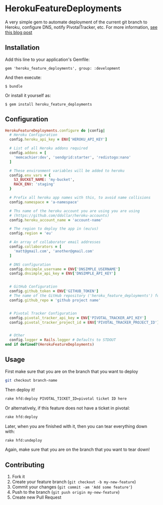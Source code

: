 # HerokuFeatureDeployments

A very simple gem to automate deployment of the current git branch to Heroku,
configure DNS, notify PivotalTracker, etc. For more information, [see this blog
post](http://mattbeedle.name/posts/deploy-feature-branches-to-heroku-with-heroku-feature-deployments/)

## Installation

Add this line to your application's Gemfile:

    gem 'heroku_feature_deployments', group: :development

And then execute:

    $ bundle

Or install it yourself as:

    $ gem install heroku_feature_deployments

## Configuration

```ruby
HerokuFeatureDeployments.configure do |config|
  # Heroku Configuration
  config.heroku_api_key = ENV['HEROKU_API_KEY']

  # List of all Heroku addons required
  config.addons = [
    'memcachier:dev', 'sendgrid:starter', 'redistogo:nano'
  ]

  # These environment variables will be added to heroku
  config.env_vars = {
    S3_BUCKET_NAME: 'my-bucket',
    RACK_ENV: 'staging'
  }

  # Prefix all heroku app names with this, to avoid name collisions
  config.namespace = 'a-namespace'

  # Ths name of the heroku account you are using you are using
  # (https://github.com/ddollar/heroku-accounts)
  config.heroku_account_name = 'account-name'

  # The region to deploy the app in (eu/us)
  config.region = 'eu'

  # An array of collaborator email addresses
  config.collaborators = [
    'matt@gmail.com', 'another@gmail.com'
  ]

  # DNS configuration
  config.dnsimple_username = ENV['DNSIMPLE_USERNAME']
  config.dnsimple_api_key = ENV['DNSIMPLE_API_KEY']


  # GitHub Configuration
  config.github_token = ENV['GITHUB_TOKEN']
  # The name of the GitHub repository ('heroku_feature_deployments') for example
  config.github_repo = 'github project name'


  # Pivotal Tracker Configuration
  config.pivotal_tracker_api_key = ENV['PIVOTAL_TRACKER_API_KEY']
  config.pivotal_tracker_project_id = ENV['PIVOTAL_TRACKER_PROJECT_ID']


  # Other
  config.logger = Rails.logger # Defaults to STDOUT
end if defined?(HerokuFeatureDeployments)
```

## Usage

First make sure that you are on the branch that you want to deploy
```bash
git checkout branch-name
```

Then deploy it!
```bash
rake hfd:deploy PIVOTAL_TICKET_ID=pivotal ticket ID here
```

Or alternatively, if this feature does not have a ticket in pivotal:
```bash
rake hfd:deploy
```

Later, when you are finished with it, then you can tear everything down with:
```bash
rake hfd:undeploy
```
Again, make sure that you are on the branch that you want to tear down!

## Contributing

1. Fork it
2. Create your feature branch (`git checkout -b my-new-feature`)
3. Commit your changes (`git commit -am 'Add some feature'`)
4. Push to the branch (`git push origin my-new-feature`)
5. Create new Pull Request
